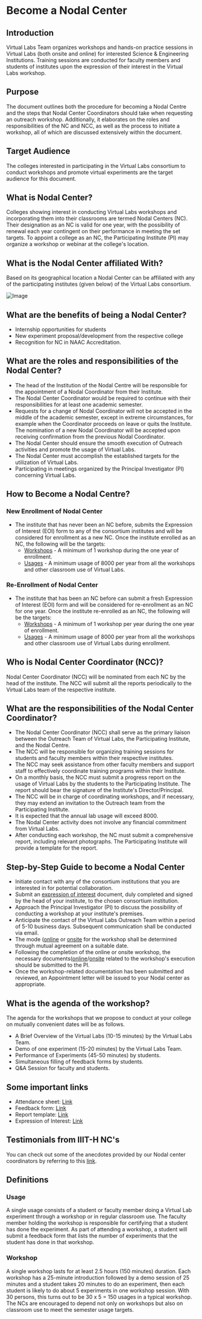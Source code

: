 # Become a Nodal Center

## Introduction

Virtual Labs Team organizes workshops and hands-on practice sessions in Virtual Labs (both onsite and online) for interested Science & Engineering Institutions. Training sessions are conducted for faculty members and students of institutes upon the expression of their interest in the Virtual Labs workshop.

## Purpose

The document outlines both the procedure for becoming a Nodal Centre and the steps that Nodal Center Coordinators should take when requesting an outreach workshop. Additionally, it elaborates on the roles and responsibilities of the NC and NCC, as well as the process to initiate a workshop, all of which are discussed extensively within the document.

## Target Audience
The colleges interested in participating in the Virtual Labs consortium to conduct workshops and promote virtual experiments are the target audience for this document.

## What is Nodal Center?

Colleges showing interest in conducting Virtual Labs workshops and incorporating them into their classrooms are termed Nodal Centers (NC). Their designation as an NC is valid for one year, with the possibility of renewal each year contingent on their performance in meeting the set targets. To appoint a college as an NC, the Participating Institute (PI) may organize a workshop or webinar at the college's location.


## What is the Nodal Center affiliated With?

Based on its geographical location a Nodal Center can be affiliated with any of the participating institutes (given below) of the Virtual Labs consortium.

![Image](https://github.com/virtual-labs/outreach-web-pages-iiith/blob/main/nodal-centre-process/participating-institutes.png)

##  What are the benefits of being a Nodal Center?
  -   Internship opportunities for students
  -   New experiment proposal/development from the respective college
  -   Recognition for NC in NAAC Accreditation.

## What are the roles and responsibilities of the Nodal Center? 
  - The head of the Institution of the Nodal Centre will be responsible for the appointment of a Nodal Coordinator from their Institute.
  - The Nodal Center Coordinator would be required to continue with their responsibilities for at least one academic semester.
  - Requests for a change of Nodal Coordinator will not be accepted in the middle of the academic semester, except in extreme circumstances, for example when the Coordinator proceeds on leave or quits the Institute. The nomination of a new Nodal Coordinator will be accepted upon receiving confirmation from the previous Nodal Coordinator.
  - The Nodal Center should ensure the smooth execution of Outreach activities and promote the usage of Virtual Labs.
  - The Nodal Center must accomplish the established targets for the utilization of Virtual Labs.
  - Participating in meetings organized by the Principal Investigator (PI) concerning Virtual Labs.

## How to Become a Nodal Centre?

### New Enrollment of Nodal Center
-  The institute that has never been an NC before, submits the Expression of Interest (EOI) form to any of the consortium institutes and will be considered for enrollment as a new NC. Once the institute enrolled as an NC, the following will be the targets:
   -   [Workshops](https://github.com/virtual-labs/outreach-web-pages-iiith/edit/main/nodal-centre-process/nodal-centre-process.md#workshop) - A minimum of 1 workshop during the one year of enrollment.
   -   [Usages](https://github.com/virtual-labs/outreach-web-pages-iiith/edit/main/nodal-centre-process/nodal-centre-process.md#usage) - A minimum usage of 8000 per year from all the workshops and other classroom use of Virtual Labs.

### Re-Enrollment of Nodal Center
-  The institute that has been an NC before can submit a fresh Expression  of Interest (EOI) form and will be considered for re-enrollment as an NC for one year.  Once the institute re-enrolled as an NC, the following will be the targets:
   -  [Workshops](https://github.com/virtual-labs/outreach-web-pages-iiith/edit/main/nodal-centre-process/nodal-centre-process.md#workshop)  - A minimum of 1 workshop per year during the one year of enrollment.
   -  [Usages](https://github.com/virtual-labs/outreach-web-pages-iiith/edit/main/nodal-centre-process/nodal-centre-process.md#usage) - A minimum usage of 8000 per year from all the workshops and other classroom use of Virtual Labs during enrollment. 

## Who is Nodal Center Coordinator (NCC)?

Nodal Center Coordinator (NCC) will be nominated from each NC by the head of the institute. The NCC will submit all the reports periodically to the Virtual Labs team of the respective institute. 

## What are the responsibilities of the Nodal Center Coordinator?
- The Nodal Center Coordinator (NCC) shall serve as the primary liaison between the Outreach Team of Virtual Labs, the Participating Institute, and the Nodal Centre.
- The NCC will be responsible for organizing training sessions for students and faculty members within their respective institutes.
- The NCC may seek assistance from other faculty members and support staff to effectively coordinate training programs within their Institute.
- On a monthly basis, the NCC must submit a progress report on the usage of Virtual Labs by the students to the Participating Institute. The report should bear the signature of the Institute's Director/Principal.
- The NCC will be in charge of coordinating workshops, and if necessary, they may extend an invitation to the Outreach team from the Participating Institute.
- It is expected that the annual lab usage will exceed 8000.
- The Nodal Center activity does not involve any financial commitment from Virtual Labs.
- After conducting each workshop, the NC must submit a comprehensive report, including relevant photographs. The Participating Institute will provide a template for the report.

## Step-by-Step Guide to become a Nodal Center
- Initiate contact with any of the consortium institutions that you are interested in for potential collaboration.
- Submit an [expression of interest](http://38.100.110.143/EOI-2023.pdf) document, duly completed and signed by the head of your institute, to the chosen consortium institution.
- Approach the Principal Investigator (PI) to discuss the possibility of conducting a workshop at your institute's premises.
- Anticipate the contact of the Virtual Labs Outreach Team within a period of 5-10 business days. Subsequent communication shall be conducted via email.
- The mode ([online](https://github.com/virtual-labs/outreach-web-pages-iiith/blob/main/workshop-process/workshop-process.md#requirements-for-online-workshop) or [onsite](https://github.com/virtual-labs/outreach-web-pages-iiith/blob/main/workshop-process/workshop-process.md#requirements-for-onsite-version) for the workshop shall be determined through mutual agreement on a suitable date.
- Following the completion of the online or onsite workshop, the necessary documents([online](https://github.com/virtual-labs/outreach-web-pages-iiith/blob/main/workshop-process/workshop-process.md#documents-to-be-submitted-for-online-workshop)/[onsite](https://github.com/virtual-labs/outreach-web-pages-iiith/blob/main/workshop-process/workshop-process.md#documents-to-be-submitted-for-onsite-workshop) related to the workshop's execution should be submitted to the PI.
- Once the workshop-related documentation has been submitted and reviewed, an Appointment letter will be issued to your Nodal center as appropriate.

## What is the agenda of the workshop?
The agenda for the workshops that we propose to conduct at your college on mutually convenient dates will be as follows.

- A Brief Overview of the Virtual Labs (10-15 minutes) by the Virtual Labs Team.
- Demo of one experiment  (15-20 minutes) by the Virtual Labs Team.
- Performance of Experiments  (45-50 minutes) by students.
- Simultaneous filling of feedback forms by students.
- Q&A Session for faculty and students.

## Some important links
-  Attendance sheet: [Link](https://drive.google.com/file/d/1rIaKjPTh6I4wY_6223b3JgQq476sDeSU/view?usp=drive_link)
-  Feedback form: [Link](https://docs.google.com/document/d/1jJl33IG2edS0JHFtsxqwcn9Q-gf3i-dI/edit?usp=drive_link&ouid=106961684070023821907&rtpof=true&sd=true)
-  Report template: [Link](https://docs.google.com/document/d/1In2LNqduLoLLFOHTzKrbibLuXm7kcIVm/edit?usp=drive_link&ouid=106961684070023821907&rtpof=true&sd=true)
-  Expression of Interest: [Link](http://38.100.110.143/EOI-2023.pdf)

## Testimonials from IIIT-H NC's
You can check out some of the anecdotes provided by our Nodal center coordinators by referring to this [link](https://github.com/virtual-labs/outreach-web-pages-iiith/blob/main/testimonials/outreach-testimonials.md).

## Definitions
### Usage
A single usage consists of a student or faculty member doing a Virtual Lab experiment through a workshop or in regular classroom use. The faculty member holding the workshop is responsible for certifying that a student has done the experiment. As part of attending a workshop, a student will submit a feedback form that lists the number of experiments that the student has done in that workshop.

### Workshop
A single workshop lasts for at least 2.5 hours (150 minutes) duration. Each workshop has a 25-minute introduction followed by a demo session of 25 minutes and a student takes 20 minutes to do an experiment, then each student is likely to do about 5 experiments in one workshop session. With 30 persons, this turns out to be 30 x 5 = 150 usages in a typical workshop. The NCs are encouraged to depend not only on workshops but also on classroom use to meet the semester usage targets.


